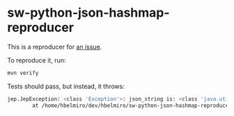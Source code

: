# sw-python-json-hashmap-reproducer

This is a reproducer for [an issue](https://issues.redhat.com/browse/KOGITO-9797).

To reproduce it, run:

```bash
mvn verify
```

Tests should pass, but instead, it throws:

```bash
jep.JepException: <class 'Exception'>: json_string is: <class 'java.util.HashMap'>
		at /home/hbelmiro/dev/hbelmiro/sw-python-json-hashmap-reproducer/sw-python-json-hashmap-reproducer/./python/consume_json.consume(consume_json.py:5)
```
